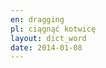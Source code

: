 ```yaml
---
en: dragging
pl: ciągnąć kotwicę
layout: dict_word
date: 2014-01-08
---
```


<!-- TODO opis, kategoria-->